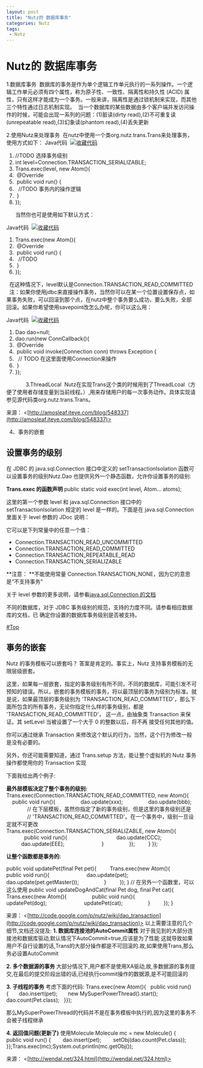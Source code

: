 ```yaml
---
layout: post
title: "Nutz的 数据库事务"
categories: Nutz
tags: 
 - Nutz
--- 
```


# Nutz的 数据库事务

1.数据库事务
 数据库的事务是作为单个逻辑工作单元执行的一系列操作。一个逻辑工作单元必须有四个属性，称为原子性、一致性、隔离性和持久性 (ACID) 属性，只有这样才能成为一个事务。一般来讲，隔离性是通过锁机制来实现，而其他三个特性通过日志机制实现。
 当一个数据库的某些数据由多个客户端并发访问操作的时候，可能会出现一系列的问题：(1)脏读(dirty read),(2)不可重复读(unrepeatable read),(3)幻象读(phantom read),(4)丢失更新

2.使用Nutz来处理事务
 在nutz中使用一个类org.nutz.trans.Trans来处理事务，使用方式如下：
Java代码  [![收藏代码]()]( "收藏这段代码")

1. //TODO 选择事务级别   
1. int level=Connection.TRANSACTION_SERIALIZABLE;  
1. Trans.exec(level, new Atom(){  
1.  @Override  
1.  public void run() {  
1.   //TODO 事务内的操作逻辑  
1.  }     
1. });  

   
  当然你也可是使用如下默认方式：

Java代码  [![收藏代码]()]( "收藏这段代码")

1. Trans.exec(new Atom(){  
1.  @Override  
1.  public void run() {  
1.   //TODO   
1.  }  
1. });  

  在这种情况下，level默认是Connection.TRANSACTION_READ_COMMITTED
  注：如果你使用jdbc来直接操作事务，当然你可以在某一个位置设置保存点，如果事务失败，可以回滚到那个点，在nutz中整个事务要么成功，要么失败，全部回滚。如果你希望使用savepoint改怎么办呢，你可以这么用：

Java代码  [![收藏代码]()]( "收藏这段代码")

1. Dao dao=null;  
1. dao.run(new ConnCallback(){  
1.  @Override  
1.  public void invoke(Connection conn) throws Exception {  
1.   // TODO 在这里面使用Connection来操作     
1.  }     
1. });  

  
 
  
    
3.ThreadLocal
 Nutz在实现Trans这个类的时候用到了ThreadLcoal（方便了使用者存储变量到当前线程。）,用来存储用户的每一次事务动作。具体实现请参见源代码类org.nutz.trans.Trans。 

来源： <[http://amosleaf.iteye.com/blog/548337](http://amosleaf.iteye.com/blog/548337)>

 
4、事务的嵌套

## 设置事务的级别

在 JDBC 的 java.sql.Connection 接口中定义的 setTransactionIsolation 函数可以设置事务的级别Nutz.Dao 也提供另外一个静态函数，允许你设置事务的级别:

**Trans.exec 的函数声明**
public static void exec(int level, Atom... atoms);

这里的第一个参数 level 和 java.sql.Connection 接口中的 setTransactionIsolation 规定的 level 是一样的。下面是在 java.sql.Connection 里面关于 level 参数的 JDoc 说明：

它可以是下列常量中的任意一个值：

* Connection.TRANSACTION_READ_UNCOMMITTED
* Connection.TRANSACTION_READ_COMMITTED
* Connection.TRANSACTION_REPEATABLE_READ
* Connection.TRANSACTION_SERIALIZABLE

**注意： **不能使用常量 Connection.TRANSACTION_NONE，因为它的意思是“不支持事务”

关于 level 参数的更多说明，请参看[java.sql.Connection 的文档](http://java.sun.com/javase/6/docs/api/java/sql/Connection.html#setTransactionIsolation(int))

不同的数据库，对于 JDBC 事务级别的规范，支持的力度不同。请参看相应数据库的文档，已 确定你设置的数据库事务级别是否被支持。

[#Top](http://code.google.com/p/nutz/wiki/dao_transaction#Top)

## []()事务的嵌套

Nutz 的事务模板可以嵌套吗？ 答案是肯定的。事实上，Nutz 支持事务模板的无限层级嵌套。

这里，如果每一层嵌套，指定的事务级别有所不同，不同的数据库，可能引发不可预知的错误。所以，嵌套的事务模板的事务，将以最顶层的事务为级别为标准。就是说，如果最顶层的事务级别为 'TRANSACTION_READ_COMMITTED'，那么下面所包含的所有事务，无论你指定什么样的事务级别，都是 'TRANSACTION_READ_COMMITTED'， 这一点，由抽象类 Transaction 来保证。其 setLevel 当被设置了一个大于 0 的整数以后，将不再 接受任何其他的值。

你可以通过继承 Transaction 来修改这个默认的行为，当然，这个行为修改一般是没有必要的。

另外，你还可能需要知道，通过 Trans.setup 方法，能让整个虚拟机的 Nutz 事务操作都使用你的 Transaction 实现

下面我给出两个例子:

**最外层模板决定了整个事务的级别:**
Trans.exec(Connection.TRANSACTION_READ_COMMITTED, new Atom(){
        public void run(){
                dao.update(xxx);
                dao.update(bbb);
                // 在下层模板，虽然你指定了新的事务级别，但是这里的事务级别还是
                // 'TRANSACTION_READ_COMMITTED'。在一个事务中，级别一旦设定就不可更改
                Trans.exec(Connection.TRANSACTION_SERIALIZABLE, new Atom(){
                        public void run(){
                                dao.update(CCC);
                                dao.update(EEE);
                        }
                });
        }
});

**让整个函数都是事务的:**

public void updatePet(final Pet pet){
        Trans.exec(new Atom(){
                public void run(){
                        dao.update(pet);
                        dao.update(pet.getMaster());
                }
        });
}
// 在另外一个函数里，可以这么使用
public void updateDogAndCat(final Pet dog, final Pet cat){
        Trans.exec(new Atom(){
                public void run(){
                        updatePet(dog);
                        updatePet(cat);
                }
        });
}

来源： <[http://code.google.com/p/nutz/wiki/dao_transaction](http://code.google.com/p/nutz/wiki/dao_transaction)>
以上需要注意的几个细节,文档还没提及: **1. 数据库连接池的AutoCommit属性** 对于我见到的大部分连接池和数据库驱动,默认情况下AutoCommit=true,应该是为了性能 这就导致如果用户不自行设置的话,Trans的大部分操作都是不可回滚的.故,如果使用Trans,那么务必设置AutoCommit

**2. 多个数据源的事务** 大部分情况下,用户都不是使用XA驱动,故,多数据源的事务提交,在最后的提交阶段出错的话,已经执行commit操作的数据源,是不可能回滚的

**3. 子线程的事务** 考虑下面的代码:
Trans.exec(new Atom(){   public void run() {       dao.insert(pet);       new MySuperPowerThread().start();       dao.count(Pet.class);   }});

那么MySuperPowerThread的代码并不是在事务模板中执行的,因为这里的事务不会被子线程继承

**4. 返回值问题(更新了)** 使用Molecule
Molecule<object> mc = new Molecule<object>() {    public void run() {        dao.insert(pet);        setObj(dao.count(Pet.class));    }};Trans.exec(mc);System.out.println(mc.getObj());

来源： <[http://wendal.net/324.html](http://wendal.net/324.html)>
  

 
